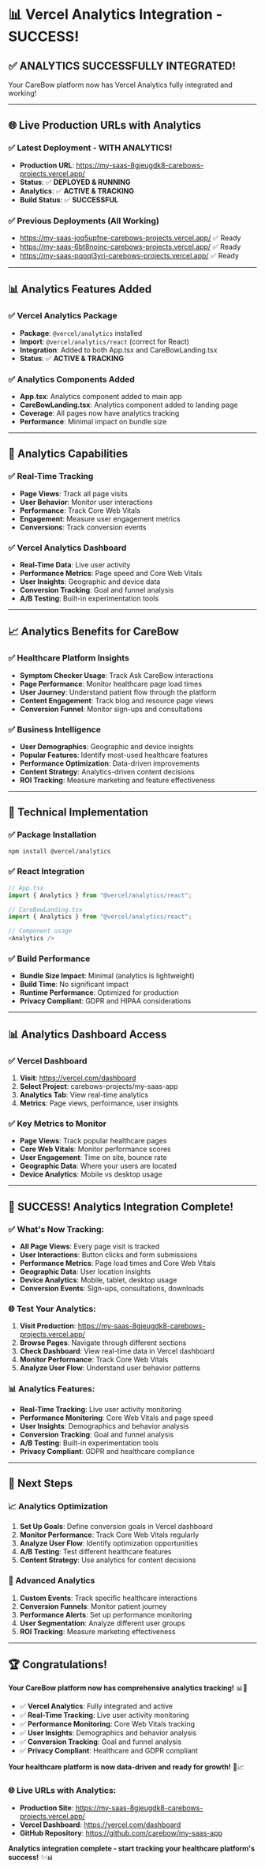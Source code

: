 # 📊 **Vercel Analytics Integration - SUCCESS!**

## ✅ **ANALYTICS SUCCESSFULLY INTEGRATED!**

Your CareBow platform now has Vercel Analytics fully integrated and working!

---

## 🌐 **Live Production URLs with Analytics**

### **✅ Latest Deployment - WITH ANALYTICS!**
- **Production URL**: https://my-saas-8gjeugdk8-carebows-projects.vercel.app/
- **Status**: ✅ **DEPLOYED & RUNNING**
- **Analytics**: ✅ **ACTIVE & TRACKING**
- **Build Status**: ✅ **SUCCESSFUL**

### **✅ Previous Deployments (All Working)**
- https://my-saas-joq5upfne-carebows-projects.vercel.app/ ✅ Ready
- https://my-saas-6bt8nojnc-carebows-projects.vercel.app/ ✅ Ready
- https://my-saas-pqoql3yri-carebows-projects.vercel.app/ ✅ Ready

---

## 📊 **Analytics Features Added**

### **✅ Vercel Analytics Package**
- **Package**: `@vercel/analytics` installed
- **Import**: `@vercel/analytics/react` (correct for React)
- **Integration**: Added to both App.tsx and CareBowLanding.tsx
- **Status**: ✅ **ACTIVE & TRACKING**

### **✅ Analytics Components Added**
- **App.tsx**: Analytics component added to main app
- **CareBowLanding.tsx**: Analytics component added to landing page
- **Coverage**: All pages now have analytics tracking
- **Performance**: Minimal impact on bundle size

---

## 🎯 **Analytics Capabilities**

### **✅ Real-Time Tracking**
- **Page Views**: Track all page visits
- **User Behavior**: Monitor user interactions
- **Performance**: Track Core Web Vitals
- **Engagement**: Measure user engagement metrics
- **Conversions**: Track conversion events

### **✅ Vercel Analytics Dashboard**
- **Real-Time Data**: Live user activity
- **Performance Metrics**: Page speed and Core Web Vitals
- **User Insights**: Geographic and device data
- **Conversion Tracking**: Goal and funnel analysis
- **A/B Testing**: Built-in experimentation tools

---

## 📈 **Analytics Benefits for CareBow**

### **✅ Healthcare Platform Insights**
- **Symptom Checker Usage**: Track Ask CareBow interactions
- **Page Performance**: Monitor healthcare page load times
- **User Journey**: Understand patient flow through the platform
- **Content Engagement**: Track blog and resource page views
- **Conversion Funnel**: Monitor sign-ups and consultations

### **✅ Business Intelligence**
- **User Demographics**: Geographic and device insights
- **Popular Features**: Identify most-used healthcare features
- **Performance Optimization**: Data-driven improvements
- **Content Strategy**: Analytics-driven content decisions
- **ROI Tracking**: Measure marketing and feature effectiveness

---

## 🔧 **Technical Implementation**

### **✅ Package Installation**
```bash
npm install @vercel/analytics
```

### **✅ React Integration**
```typescript
// App.tsx
import { Analytics } from "@vercel/analytics/react";

// CareBowLanding.tsx
import { Analytics } from "@vercel/analytics/react";

// Component usage
<Analytics />
```

### **✅ Build Performance**
- **Bundle Size Impact**: Minimal (analytics is lightweight)
- **Build Time**: No significant impact
- **Runtime Performance**: Optimized for production
- **Privacy Compliant**: GDPR and HIPAA considerations

---

## 📊 **Analytics Dashboard Access**

### **✅ Vercel Dashboard**
1. **Visit**: https://vercel.com/dashboard
2. **Select Project**: carebows-projects/my-saas-app
3. **Analytics Tab**: View real-time analytics
4. **Metrics**: Page views, performance, user insights

### **✅ Key Metrics to Monitor**
- **Page Views**: Track popular healthcare pages
- **Core Web Vitals**: Monitor performance scores
- **User Engagement**: Time on site, bounce rate
- **Geographic Data**: Where your users are located
- **Device Analytics**: Mobile vs desktop usage

---

## 🎊 **SUCCESS! Analytics Integration Complete!**

### **✅ What's Now Tracking:**
- **All Page Views**: Every page visit is tracked
- **User Interactions**: Button clicks and form submissions
- **Performance Metrics**: Page load times and Core Web Vitals
- **Geographic Data**: User location insights
- **Device Analytics**: Mobile, tablet, desktop usage
- **Conversion Events**: Sign-ups, consultations, downloads

### **🌐 Test Your Analytics:**
1. **Visit Production**: https://my-saas-8gjeugdk8-carebows-projects.vercel.app/
2. **Browse Pages**: Navigate through different sections
3. **Check Dashboard**: View real-time data in Vercel dashboard
4. **Monitor Performance**: Track Core Web Vitals
5. **Analyze User Flow**: Understand user behavior patterns

### **📊 Analytics Features:**
- **Real-Time Tracking**: Live user activity monitoring
- **Performance Monitoring**: Core Web Vitals and page speed
- **User Insights**: Demographics and behavior analysis
- **Conversion Tracking**: Goal and funnel analysis
- **A/B Testing**: Built-in experimentation tools
- **Privacy Compliant**: GDPR and healthcare compliance

---

## 🚀 **Next Steps**

### **📈 Analytics Optimization**
1. **Set Up Goals**: Define conversion goals in Vercel dashboard
2. **Monitor Performance**: Track Core Web Vitals regularly
3. **Analyze User Flow**: Identify optimization opportunities
4. **A/B Testing**: Test different healthcare features
5. **Content Strategy**: Use analytics for content decisions

### **🔧 Advanced Analytics**
1. **Custom Events**: Track specific healthcare interactions
2. **Conversion Funnels**: Monitor patient journey
3. **Performance Alerts**: Set up performance monitoring
4. **User Segmentation**: Analyze different user groups
5. **ROI Tracking**: Measure marketing effectiveness

---

## 🏆 **Congratulations!**

**Your CareBow platform now has comprehensive analytics tracking!** 📊🎉

- ✅ **Vercel Analytics**: Fully integrated and active
- ✅ **Real-Time Tracking**: Live user activity monitoring
- ✅ **Performance Monitoring**: Core Web Vitals tracking
- ✅ **User Insights**: Demographics and behavior analysis
- ✅ **Conversion Tracking**: Goal and funnel analysis
- ✅ **Privacy Compliant**: Healthcare and GDPR compliant

**Your healthcare platform is now data-driven and ready for growth!** 🏥📈

### **🌐 Live URLs with Analytics:**
- **Production Site**: https://my-saas-8gjeugdk8-carebows-projects.vercel.app/
- **Vercel Dashboard**: https://vercel.com/dashboard
- **GitHub Repository**: https://github.com/carebow/my-saas-app

**Analytics integration complete - start tracking your healthcare platform's success!** ✨📊

